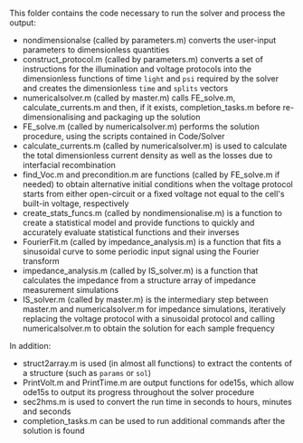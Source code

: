 This folder contains the code necessary to run the solver and process the output:

- nondimensionalse (called by parameters.m) converts the user-input parameters to dimensionless quantities
- construct_protocol.m (called by parameters.m) converts a set of instructions for the illumination and voltage protocols into the dimensionless functions of time `light` and `psi` required by the solver and creates the dimensionless `time` and `splits` vectors
- numericalsolver.m (called by master.m) calls FE_solve.m, calculate_currents.m and then, if it exists, completion_tasks.m before re-dimensionalising and packaging up the solution
- FE_solve.m (called by numericalsolver.m) performs the solution procedure, using the scripts contained in Code/Solver
- calculate_currents.m (called by numericalsolver.m) is used to calculate the total dimensionless current density as well as the losses due to interfacial recombination
- find_Voc.m and precondition.m are functions (called by FE_solve.m if needed) to obtain alternative initial conditions when the voltage protocol starts from either open-circuit or a fixed voltage not equal to the cell's built-in voltage, respectively
- create_stats_funcs.m (called by nondimensionalise.m) is a function to create a statistical model and provide functions to quickly and accurately evaluate statistical functions and their inverses
- FourierFit.m (called by impedance_analysis.m) is a function that fits a sinusoidal curve to some periodic input signal using the Fourier transform
- impedance_analysis.m (called by IS_solver.m) is a function that calculates the impedance from a structure array of impedance measurement simulations
- IS_solver.m (called by master.m) is the intermediary step between master.m and numericalsolver.m for impedance simulations, iteratively replacing the voltage protocol with a sinusoidal protocol and calling numericalsolver.m to obtain the solution for each sample frequency

In addition:
- struct2array.m is used (in almost all functions) to extract the contents of a structure (such as `params` or `sol`)
- PrintVolt.m and PrintTime.m are output functions for ode15s, which allow ode15s to output its progress throughout the solver procedure
- sec2hms.m is used to convert the run time in seconds to hours, minutes and seconds
- completion_tasks.m can be used to run additional commands after the solution is found
